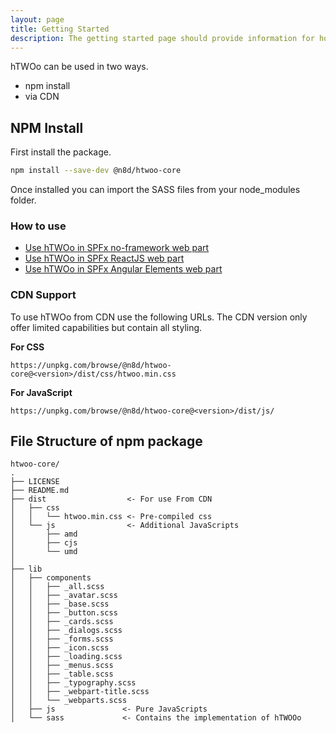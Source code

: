 ```yaml
---
layout: page
title: Getting Started
description: The getting started page should provide information for how to get up and running with the design system.
---
```


hTWOo can be used in two ways.

* npm install
* via CDN

## NPM Install

First install the package.

```bash
npm install --save-dev @n8d/htwoo-core
```

Once installed you can import the SASS files from your node_modules folder.

### How to use

* [Use hTWOo in SPFx no-framework web part](./how-to/how-to-spfx-html)
* [Use hTWOo in SPFx ReactJS web part](./how-to/how-to-spfx-react)
* [Use hTWOo in SPFx Angular Elements web part](./how-to/how-to-spfx-angular-elements)

### CDN Support

To use hTWOo from CDN use the following URLs. The CDN version only offer limited capabilities but contain all styling.

**For CSS**
```
https://unpkg.com/browse/@n8d/htwoo-core@<version>/dist/css/htwoo.min.css
```
**For JavaScript**
```
https://unpkg.com/browse/@n8d/htwoo-core@<version>/dist/js/
```

## File Structure of npm package

```
htwoo-core/
.
├── LICENSE
├── README.md
├── dist                  <- For use From CDN
│   ├── css
│   │   └── htwoo.min.css <- Pre-compiled css
│   └── js                <- Additional JavaScripts
│       ├── amd
│       ├── cjs
│       └── umd
│
├── lib
│   ├── components
│   │   ├── _all.scss
│   │   ├── _avatar.scss
│   │   ├── _base.scss
│   │   ├── _button.scss
│   │   ├── _cards.scss
│   │   ├── _dialogs.scss
│   │   ├── _forms.scss
│   │   ├── _icon.scss
│   │   ├── _loading.scss
│   │   ├── _menus.scss
│   │   ├── _table.scss
│   │   ├── _typography.scss
│   │   ├── _webpart-title.scss
│   │   └── _webparts.scss
│   ├── js               <- Pure JavaScripts
│   └── sass             <- Contains the implementation of hTWOOo

```
